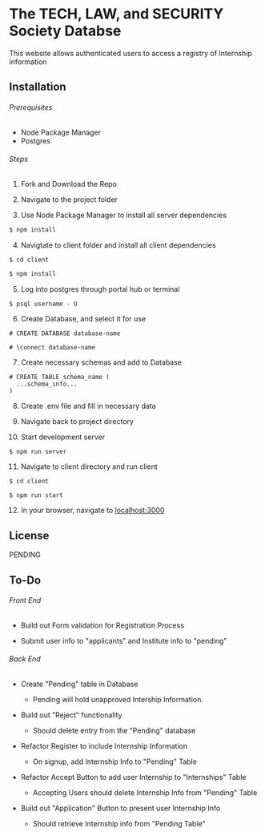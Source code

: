 # The TECH, LAW, and SECURITY Society Databse

This website allows authenticated users to access a registry of Internship information

## Installation

###### Prerequisites

- Node Package Manager
- Postgres

###### Steps

1. Fork and Download the Repo

2. Navigate to the project folder

3. Use Node Package Manager to install all server dependencies

```bash
$ npm install
```

4. Navigtate to client folder and install all client dependencies

```bash
$ cd client
```

```bash
$ npm install
```

5. Log into postgres through portal hub or terminal

```
$ psql username - U
```

6. Create Database, and select it for use

```
# CREATE DATABASE database-name
```

```
# \connect database-name
```

7. Create necessary schemas and add to Database

```
# CREATE TABLE schema_name (
  ...schema_info...
)
```

8. Create .env file and fill in necessary data

9. Navigate back to project directory

10. Start development server

```
$ npm run server
```

11. Navigate to client directory and run client

```
$ cd client
```

```
$ npm run start
```

12. In your browser, navigate to [localhost:3000](http://localhost:3000/)

## License

PENDING

## To-Do

###### Front End

- Build out Form validation for Registration Process

- Submit user info to "applicants" and Institute info to "pending"

###### Back End

- Create "Pending" table in Database

  - Pending will hold unapproved Intership Information.

- Build out "Reject" functionality

  - Should delete entry from the "Pending" database

- Refactor Register to include Internship Information

  - On signup, add Internship Info to "Pending" Table

- Refactor Accept Button to add user Internship to "Internships" Table

  - Accepting Users should delete Internship Info from "Pending" Table

- Build out "Application" Button to present user Internship Info

  - Should retrieve Internship info from "Pending Table"
